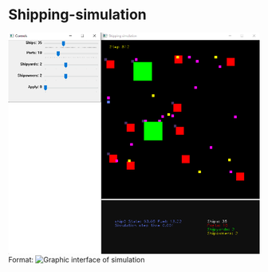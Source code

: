 # Shipping-simulation

![graph int](/img/Graphics_interface.png)
Format: ![Graphic interface of simulation](url)
